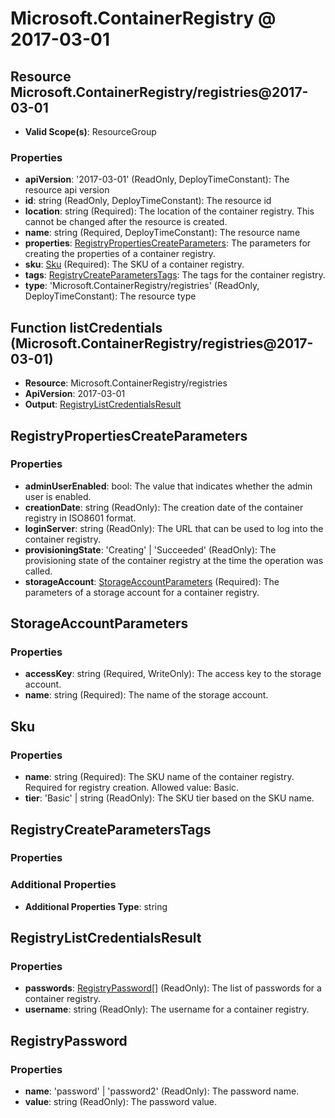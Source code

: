 # Microsoft.ContainerRegistry @ 2017-03-01

## Resource Microsoft.ContainerRegistry/registries@2017-03-01
* **Valid Scope(s)**: ResourceGroup
### Properties
* **apiVersion**: '2017-03-01' (ReadOnly, DeployTimeConstant): The resource api version
* **id**: string (ReadOnly, DeployTimeConstant): The resource id
* **location**: string (Required): The location of the container registry. This cannot be changed after the resource is created.
* **name**: string (Required, DeployTimeConstant): The resource name
* **properties**: [RegistryPropertiesCreateParameters](#registrypropertiescreateparameters): The parameters for creating the properties of a container registry.
* **sku**: [Sku](#sku) (Required): The SKU of a container registry.
* **tags**: [RegistryCreateParametersTags](#registrycreateparameterstags): The tags for the container registry.
* **type**: 'Microsoft.ContainerRegistry/registries' (ReadOnly, DeployTimeConstant): The resource type

## Function listCredentials (Microsoft.ContainerRegistry/registries@2017-03-01)
* **Resource**: Microsoft.ContainerRegistry/registries
* **ApiVersion**: 2017-03-01
* **Output**: [RegistryListCredentialsResult](#registrylistcredentialsresult)

## RegistryPropertiesCreateParameters
### Properties
* **adminUserEnabled**: bool: The value that indicates whether the admin user is enabled.
* **creationDate**: string (ReadOnly): The creation date of the container registry in ISO8601 format.
* **loginServer**: string (ReadOnly): The URL that can be used to log into the container registry.
* **provisioningState**: 'Creating' | 'Succeeded' (ReadOnly): The provisioning state of the container registry at the time the operation was called.
* **storageAccount**: [StorageAccountParameters](#storageaccountparameters) (Required): The parameters of a storage account for a container registry.

## StorageAccountParameters
### Properties
* **accessKey**: string (Required, WriteOnly): The access key to the storage account.
* **name**: string (Required): The name of the storage account.

## Sku
### Properties
* **name**: string (Required): The SKU name of the container registry. Required for registry creation. Allowed value: Basic.
* **tier**: 'Basic' | string (ReadOnly): The SKU tier based on the SKU name.

## RegistryCreateParametersTags
### Properties
### Additional Properties
* **Additional Properties Type**: string

## RegistryListCredentialsResult
### Properties
* **passwords**: [RegistryPassword](#registrypassword)[] (ReadOnly): The list of passwords for a container registry.
* **username**: string (ReadOnly): The username for a container registry.

## RegistryPassword
### Properties
* **name**: 'password' | 'password2' (ReadOnly): The password name.
* **value**: string (ReadOnly): The password value.

